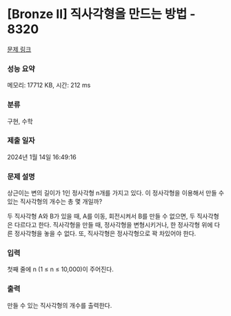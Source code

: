 # [Bronze II] 직사각형을 만드는 방법 - 8320 

[문제 링크](https://www.acmicpc.net/problem/8320) 

### 성능 요약

메모리: 17712 KB, 시간: 212 ms

### 분류

구현, 수학

### 제출 일자

2024년 1월 14일 16:49:16

### 문제 설명

<p>상근이는 변의 길이가 1인 정사각형 n개를 가지고 있다. 이 정사각형을 이용해서 만들 수 있는 직사각형의 개수는 총 몇 개일까?</p>

<p>두 직사각형 A와 B가 있을 때, A를 이동, 회전시켜서 B를 만들 수 없으면, 두 직사각형은 다르다고 한다. 직사각형을 만들 때, 정사각형을 변형시키거나, 한 정사각형 위에 다른 정사각형을 놓을 수 없다. 또, 직사각형은 정사각형으로 꽉 차있어야 한다.</p>

### 입력 

 <p>첫째 줄에 n (1 ≤ n ≤ 10,000)이 주어진다.</p>

### 출력 

 <p>만들 수 있는 직사각형의 개수를 출력한다.</p>

